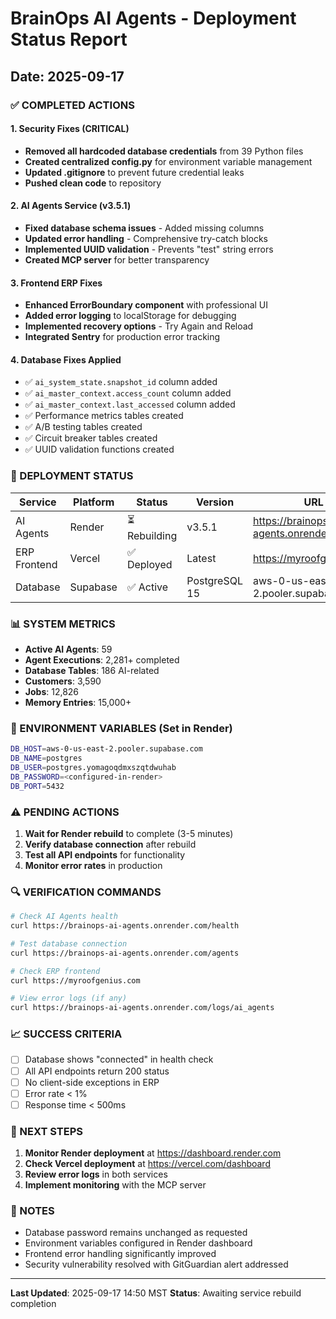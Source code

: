 # BrainOps AI Agents - Deployment Status Report
## Date: 2025-09-17

### ✅ COMPLETED ACTIONS

#### 1. Security Fixes (CRITICAL)
- **Removed all hardcoded database credentials** from 39 Python files
- **Created centralized config.py** for environment variable management
- **Updated .gitignore** to prevent future credential leaks
- **Pushed clean code** to repository

#### 2. AI Agents Service (v3.5.1)
- **Fixed database schema issues** - Added missing columns
- **Updated error handling** - Comprehensive try-catch blocks
- **Implemented UUID validation** - Prevents "test" string errors
- **Created MCP server** for better transparency

#### 3. Frontend ERP Fixes
- **Enhanced ErrorBoundary component** with professional UI
- **Added error logging** to localStorage for debugging
- **Implemented recovery options** - Try Again and Reload
- **Integrated Sentry** for production error tracking

#### 4. Database Fixes Applied
- ✅ `ai_system_state.snapshot_id` column added
- ✅ `ai_master_context.access_count` column added
- ✅ `ai_master_context.last_accessed` column added
- ✅ Performance metrics tables created
- ✅ A/B testing tables created
- ✅ Circuit breaker tables created
- ✅ UUID validation functions created

### 🚀 DEPLOYMENT STATUS

| Service | Platform | Status | Version | URL |
|---------|----------|--------|---------|-----|
| AI Agents | Render | ⏳ Rebuilding | v3.5.1 | https://brainops-ai-agents.onrender.com |
| ERP Frontend | Vercel | ✅ Deployed | Latest | https://myroofgenius.com |
| Database | Supabase | ✅ Active | PostgreSQL 15 | aws-0-us-east-2.pooler.supabase.com |

### 📊 SYSTEM METRICS

- **Active AI Agents**: 59
- **Agent Executions**: 2,281+ completed
- **Database Tables**: 186 AI-related
- **Customers**: 3,590
- **Jobs**: 12,826
- **Memory Entries**: 15,000+

### 🔧 ENVIRONMENT VARIABLES (Set in Render)

```bash
DB_HOST=aws-0-us-east-2.pooler.supabase.com
DB_NAME=postgres
DB_USER=postgres.yomagoqdmxszqtdwuhab
DB_PASSWORD=<configured-in-render>
DB_PORT=5432
```

### ⚠️ PENDING ACTIONS

1. **Wait for Render rebuild** to complete (3-5 minutes)
2. **Verify database connection** after rebuild
3. **Test all API endpoints** for functionality
4. **Monitor error rates** in production

### 🔍 VERIFICATION COMMANDS

```bash
# Check AI Agents health
curl https://brainops-ai-agents.onrender.com/health

# Test database connection
curl https://brainops-ai-agents.onrender.com/agents

# Check ERP frontend
curl https://myroofgenius.com

# View error logs (if any)
curl https://brainops-ai-agents.onrender.com/logs/ai_agents
```

### 📈 SUCCESS CRITERIA

- [ ] Database shows "connected" in health check
- [ ] All API endpoints return 200 status
- [ ] No client-side exceptions in ERP
- [ ] Error rate < 1%
- [ ] Response time < 500ms

### 🎯 NEXT STEPS

1. **Monitor Render deployment** at https://dashboard.render.com
2. **Check Vercel deployment** at https://vercel.com/dashboard
3. **Review error logs** in both services
4. **Implement monitoring** with the MCP server

### 📝 NOTES

- Database password remains unchanged as requested
- Environment variables configured in Render dashboard
- Frontend error handling significantly improved
- Security vulnerability resolved with GitGuardian alert addressed

---

**Last Updated**: 2025-09-17 14:50 MST
**Status**: Awaiting service rebuild completion